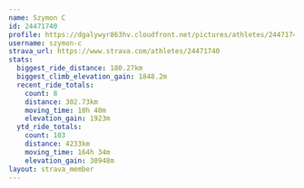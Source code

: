 ```yaml
---
name: Szymon C
id: 24471740
profile: https://dgalywyr863hv.cloudfront.net/pictures/athletes/24471740/7213253/3/large.jpg
username: szymon-c
strava_url: https://www.strava.com/athletes/24471740
stats:
  biggest_ride_distance: 180.27km
  biggest_climb_elevation_gain: 1848.2m
  recent_ride_totals:
    count: 8
    distance: 302.73km
    moving_time: 10h 40m
    elevation_gain: 1923m
  ytd_ride_totals:
    count: 103
    distance: 4233km
    moving_time: 164h 34m
    elevation_gain: 30948m
layout: strava_member
--- 
```


